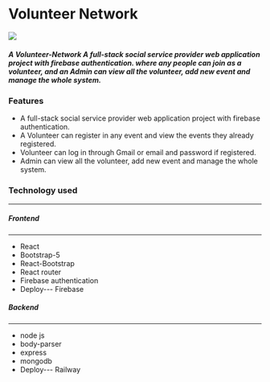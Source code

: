 # Volunteer Network


![](src/images/VN.png)


##### A Volunteer-Network A full-stack social service provider web application project with firebase authentication. where any people can join as a volunteer, and an Admin can view all the volunteer, add new event and manage the whole system.

### Features
* A full-stack social service provider web application project with firebase authentication.
* A Volunteer can register in any event and view the events they already registered.
* Volunteer can log in through Gmail or email and password if registered.
* Admin can view all the volunteer, add new event and manage the whole system.

### Technology used
--------------------
##### Frontend
-------------
* React
* Bootstrap-5
* React-Bootstrap
* React router
* Firebase authentication
* Deploy--- Firebase
##### Backend
------------
* node js
* body-parser
* express
* mongodb
* Deploy--- Railway